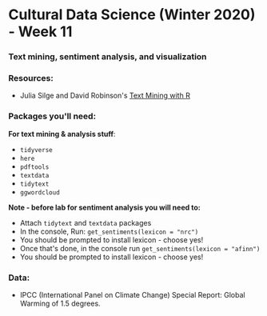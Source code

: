 # Cultural Data Science (Winter 2020) - Week 11

### Text mining, sentiment analysis, and visualization

### Resources:

- Julia Silge and David Robinson's [Text Mining with R](https://www.tidytextmining.com/)

### Packages you'll need:

**For text mining & analysis stuff**: 

- `tidyverse`
- `here`
- `pdftools`
- `textdata`
- `tidytext`
- `ggwordcloud`


**Note - before lab for sentiment analysis you will need to:**

- Attach `tidytext` and `textdata` packages
- In the console, Run: `get_sentiments(lexicon = "nrc")`
- You should be prompted to install lexicon - choose yes!
- Once that's done, in the console run `get_sentiments(lexicon = "afinn")`
- You should be prompted to install lexicon - choose yes!

### Data: 

- IPCC (International Panel on Climate Change) Special Report: Global Warming of 1.5 degrees. 
